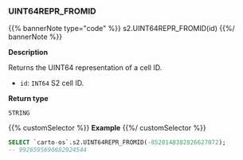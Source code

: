 ### UINT64REPR_FROMID

{{% bannerNote type="code" %}}
s2.UINT64REPR_FROMID(id)
{{%/ bannerNote %}}

**Description**

Returns the UINT64 representation of a cell ID.

* `id`: `INT64` S2 cell ID.

**Return type**

`STRING`

{{% customSelector %}}
**Example**
{{%/ customSelector %}}

```sql
SELECT `carto-os`.s2.UINT64REPR_FROMID(-8520148382826627072);
-- 9926595690882924544
```
